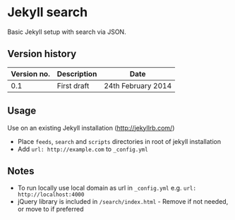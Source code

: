 Jekyll search
=============

Basic Jekyll setup with search via JSON.

Version history
---------------

| Version no. | Description  | Date |
| --- | --- | --- |
| 0.1 | First draft | 24th February 2014 |


Usage
-----

Use on an existing Jekyll installation (http://jekyllrb.com/)

* Place ```feeds```, ```search``` and ```scripts``` directories in root of jekyll installation
* Add ```url: http://example.com``` to ```_config.yml```

Notes
-----

* To run locally use local domain as url in ```_config.yml``` e.g. ```url: http://localhost:4000```
* jQuery library is included in ```/search/index.html``` - Remove if not needed, or move to <head> if preferred
